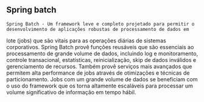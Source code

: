 ## Spring batch

	Spring Batch - Um framework leve e completo projetado para permitir o desenvolvimento de aplicações robustas de processamento de dados em 
lote (jobs) que são vitais para as operações diárias de sistemas corporativos. Spring Batch provê funções reusáveis que são essenciais ao 
processamento de grande volume de dados, incluindo log e monitoramento, controle transacional, estatísticas, reinicialização, skip de dados 
inválidos e gerenciamento de recursos. Também provê serviços mais avançados que permitem alta performance de jobs através de otimizações e 
técnicas de particionamento. Jobs com um grande volume de dados se beneficiam com o uso do framework que os torna altamente escaláveis para 
processar um volume significativo de informação em tempo hábil.
